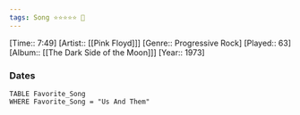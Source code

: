 ```yaml
---
tags: Song ⭐⭐⭐⭐⭐ 💛
---
```

[Time:: 7:49]
[Artist:: [[Pink Floyd]]]
[Genre:: Progressive Rock]
[Played:: 63]
[Album:: [[The Dark Side of the Moon]]]
[Year:: 1973]
### Dates
````dataview
TABLE Favorite_Song
WHERE Favorite_Song = "Us And Them"
````